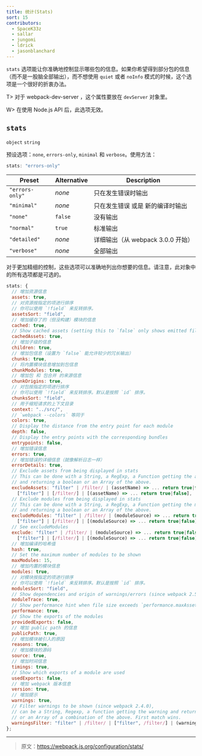 ```yaml
---
title: 统计(Stats)
sort: 15
contributors:
  - SpaceK33z
  - sallar
  - jungomi
  - ldrick
  - jasonblanchard
---
```


`stats` 选项能让你准确地控制显示哪些包的信息。如果你希望得到部分包的信息（而不是一股脑全部输出），而不想使用 `quiet` 或者 `noInfo` 模式的时候，这个选项是一个很好的折衷办法。

T> 对于 webpack-dev-server ，这个属性要放在 `devServer` 对象里。

W> 在使用 Node.js API 后，此选项无效。

## `stats`

`object` `string`

预设选项：`none`, `errors-only`, `minimal` 和 `verbose`。使用方法：

```js
stats: "errors-only"
```

| Preset | Alternative | Description |
|--------|-------------|-------------|
| `"errors-only"` | *none*  | 只在发生错误时输出 |
| `"minimal"`     | *none*  | 只在发生错误 或是 新的编译时输出 |
| `"none"`        | `false` | 没有输出 |
| `"normal"`      | `true`  | 标准输出 |
| `"detailed"`    | *none*  | 详细输出（从 webpack 3.0.0 开始） |
| `"verbose"`     | *none*  | 全部输出 |

对于更加精细的控制，这些选项可以准确地列出你想要的信息。请注意，此对象中的所有选项都是可选的。

``` js
stats: {
  // 增加资源信息
  assets: true,
  // 对资源按指定的项进行排序
  // 你可以使用 `!field` 来反转排序。
  assetsSort: "field",
  // 增加缓存了的（但没构建）模块的信息
  cached: true,
  // Show cached assets (setting this to `false` only shows emitted files)
  cachedAssets: true,
  // 增加子级的信息
  children: true,
  // 增加包信息（设置为 `false` 能允许较少的冗长输出）
  chunks: true,
  // 将内置模块信息增加到包信息
  chunkModules: true,
  // 增加包 和 包合并 的来源信息
  chunkOrigins: true,
  // 对包按指定的项进行排序
  // 你可以使用 `!field` 来反转排序。默认是按照 `id` 排序。
  chunksSort: "field",
  // 用于缩短请求的上下文目录
  context: "../src/",
  // `webpack --colors` 等同于
  colors: true,
  // Display the distance from the entry point for each module
  depth: false,
  // Display the entry points with the corresponding bundles
  entrypoints: false,
  // 增加错误信息
  errors: true,
  // 增加错误的详细信息（就像解析日志一样）
  errorDetails: true,
  // Exclude assets from being displayed in stats
  // This can be done with a String, a RegExp, a Function getting the assets name
  // and returning a boolean or an Array of the above.
  excludeAssets: "filter" | /filter/ | (assetName) => ... return true|false |
    ["filter"] | [/filter/] | [(assetName) => ... return true|false],
  // Exclude modules from being displayed in stats
  // This can be done with a String, a RegExp, a Function getting the modules source
  // and returning a boolean or an Array of the above.
  excludeModules: "filter" | /filter/ | (moduleSource) => ... return true|false |
    ["filter"] | [/filter/] | [(moduleSource) => ... return true|false],
  // See excludeModules
  exclude: "filter" | /filter/ | (moduleSource) => ... return true|false |
    ["filter"] | [/filter/] | [(moduleSource) => ... return true|false],
  // 增加编译的哈希值
  hash: true,
  // Set the maximum number of modules to be shown
  maxModules: 15,
  // 增加内置的模块信息
  modules: true,
  // 对模块按指定的项进行排序
  // 你可以使用 `!field` 来反转排序。默认是按照 `id` 排序。
  modulesSort: "field",
  // Show dependencies and origin of warnings/errors (since webpack 2.5.0)
  moduleTrace: true,
  // Show performance hint when file size exceeds `performance.maxAssetSize`
  performance: true,
  // Show the exports of the modules
  providedExports: false,
  // 增加 public path 的信息
  publicPath: true,
  // 增加模块被引入的原因
  reasons: true,
  // 增加模块的源码
  source: true,
  // 增加时间信息
  timings: true,
  // Show which exports of a module are used
  usedExports: false,
  // 增加 webpack 版本信息
  version: true,
  // 增加提示
  warnings: true,
  // Filter warnings to be shown (since webpack 2.4.0),
  // can be a String, Regexp, a function getting the warning and returning a boolean
  // or an Array of a combination of the above. First match wins.
  warningsFilter: "filter" | /filter/ | ["filter", /filter/] | (warning) => ... return true|false
};
```

***

> 原文：https://webpack.js.org/configuration/stats/

